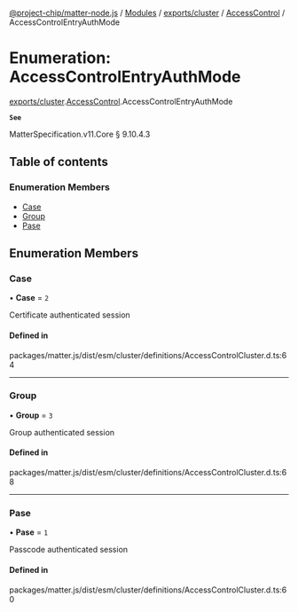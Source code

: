 [@project-chip/matter-node.js](../README.md) / [Modules](../modules.md) / [exports/cluster](../modules/exports_cluster.md) / [AccessControl](../modules/exports_cluster.AccessControl.md) / AccessControlEntryAuthMode

# Enumeration: AccessControlEntryAuthMode

[exports/cluster](../modules/exports_cluster.md).[AccessControl](../modules/exports_cluster.AccessControl.md).AccessControlEntryAuthMode

**`See`**

MatterSpecification.v11.Core § 9.10.4.3

## Table of contents

### Enumeration Members

- [Case](exports_cluster.AccessControl.AccessControlEntryAuthMode.md#case)
- [Group](exports_cluster.AccessControl.AccessControlEntryAuthMode.md#group)
- [Pase](exports_cluster.AccessControl.AccessControlEntryAuthMode.md#pase)

## Enumeration Members

### Case

• **Case** = ``2``

Certificate authenticated session

#### Defined in

packages/matter.js/dist/esm/cluster/definitions/AccessControlCluster.d.ts:64

___

### Group

• **Group** = ``3``

Group authenticated session

#### Defined in

packages/matter.js/dist/esm/cluster/definitions/AccessControlCluster.d.ts:68

___

### Pase

• **Pase** = ``1``

Passcode authenticated session

#### Defined in

packages/matter.js/dist/esm/cluster/definitions/AccessControlCluster.d.ts:60
